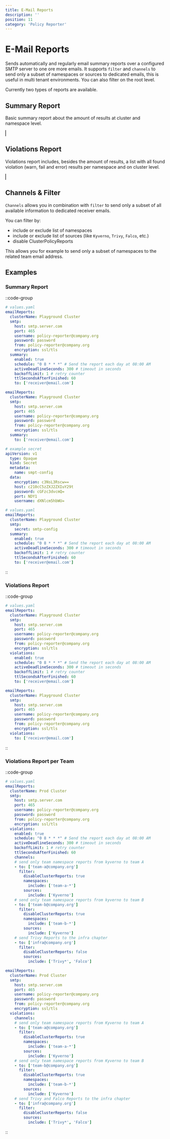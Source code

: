 ```yaml
---
title: E-Mail Reports
description: ''
position: 11
category: 'Policy Reporter'
---
```


# E-Mail Reports

Sends automatically and regularly email summary reports over a configured SMTP server to one ore more emails. It supports `filter` and `channels` to send only a subset of namespaces or sources to dedicated emails, this is useful in multi tenant environments. You can also filter on the root level.

Currently two types of reports are available.

## Summary Report

Basic summary report about the amount of results at cluster and namespace level.

<nuxt-img src="/images/reports/summary-report.png" style="border: 1px solid #555" alt="Summary Report"></nuxt-img>

## Violations Report

Violations report includes, besides the amount of results, a list with all found violation (warn, fail and error) results per namespace and on cluster level.

<nuxt-img src="/images/reports/violations-report.png" style="border: 1px solid #555" alt="Violations Report"></nuxt-img>

## Channels & Filter

`Channels` allows you in combination with `filter` to send only a subset of all available information to dedicated receiver emails.

You can filter by:
* include or exclude list of namespaces
* include or exclude list of sources (like `Kyverno`, `Trivy`, `Falco`, etc.)
* disable ClusterPolicyReports

 This allows you for example to send only a subset of namespaces to the related team email address.

## Examples

### Summary Report

::code-group
  ```yaml [Helm 3]
  # values.yaml
  emailReports:
    clusterName: Playground Cluster
    smtp:
      host: smtp.server.com
      port: 465
      username: policy-reporter@company.org
      password: password
      from: policy-reporter@company.org
      encryption: ssl/tls
    summary:
      enabled: true
      schedule: "0 8 * * *" # Send the report each day at 08:00 AM
      activeDeadlineSeconds: 300 # timeout in seconds
      backoffLimit: 1 # retry counter
      ttlSecondsAfterFinished: 60
      to: ['receiver@email.com']
  ```

  ```yaml [config.yaml]
  emailReports:
    clusterName: Playground Cluster
    smtp:
      host: smtp.server.com
      port: 465
      username: policy-reporter@company.org
      password: password
      from: policy-reporter@company.org
      encryption: ssl/tls
    summary:
      to: ['receiver@email.com']
  ```

  ```yaml [Helm 3 - SMTP Secret]
  # example secret
  apiVersion: v1
    type: Opaque
    kind: Secret
    metadata:
      name: smpt-config
    data:
      encryption: c3NsL3Rscw==
      host: c210cC5zZXJ2ZXIuY29t
      password: cGFzc3dvcmQ=
      port: NDY1
      username: dXNlcm5hbWU=

  # values.yaml
  emailReports:
    clusterName: Playground Cluster
    smtp:
      secret: smtp-config
    summary:
      enabled: true
      schedule: "0 8 * * *" # Send the report each day at 08:00 AM
      activeDeadlineSeconds: 300 # timeout in seconds
      backoffLimit: 1 # retry counter
      ttlSecondsAfterFinished: 60
      to: ['receiver@email.com']
  ```
::

### Violations Report

::code-group
  ```yaml [Helm 3]
  # values.yaml
  emailReports:
    clusterName: Playground Cluster
    smtp:
      host: smtp.server.com
      port: 465
      username: policy-reporter@company.org
      password: password
      from: policy-reporter@company.org
      encryption: ssl/tls
    violations:
      enabled: true
      schedule: "0 8 * * *" # Send the report each day at 08:00 AM
      activeDeadlineSeconds: 300 # timeout in seconds
      backoffLimit: 1 # retry counter
      ttlSecondsAfterFinished: 60
      to: ['receiver@email.com']
  ```

  ```yaml [config.yaml]
  emailReports:
    clusterName: Playground Cluster
    smtp:
      host: smtp.server.com
      port: 465
      username: policy-reporter@company.org
      password: password
      from: policy-reporter@company.org
      encryption: ssl/tls
    violations:
      to: ['receiver@email.com']
  ```
::

### Violations Report per Team

::code-group
  ```yaml [Helm 3]
  # values.yaml
  emailReports:
    clusterName: Prod Cluster
    smtp:
      host: smtp.server.com
      port: 465
      username: policy-reporter@company.org
      password: password
      from: policy-reporter@company.org
      encryption: ssl/tls
    violations:
      enabled: true
      schedule: "0 8 * * *" # Send the report each day at 08:00 AM
      activeDeadlineSeconds: 300 # timeout in seconds
      backoffLimit: 1 # retry counter
      ttlSecondsAfterFinished: 60
      channels:
      # send only team namespace reports from kyverno to team A
      - to: ['team-a@company.org']
        filter:
          disableClusterReports: true
          namespaces:
            include: ['team-a-*']
          sources:
            include: ['Kyverno']
      # send only team namespace reports from kyverno to team B
      - to: ['team-b@company.org']
        filter:
          disableClusterReports: true
          namespaces:
            include: ['team-b-*']
          sources:
            include: ['Kyverno']
      # send Trivy Reports to the infra chapter
      - to: ['infra@company.org']
        filter:
          disableClusterReports: false
          sources:
            include: ['Trivy*', 'Falco']
  ```

  ```yaml [config.yaml]
  emailReports:
    clusterName: Prod Cluster
    smtp:
      host: smtp.server.com
      port: 465
      username: policy-reporter@company.org
      password: password
      from: policy-reporter@company.org
      encryption: ssl/tls
    violations:
      channels:
      # send only team namespace reports from Kyverno to team A
      - to: ['team-a@company.org']
        filter:
          disableClusterReports: true
          namespaces:
            include: ['team-a-*']
          sources:
            include: ['Kyverno']
      # send only team namespace reports from Kyverno to team B
      - to: ['team-b@company.org']
        filter:
          disableClusterReports: true
          namespaces:
            include: ['team-b-*']
          sources:
            include: ['Kyverno']
      # send Trivy and Falco Reports to the infra chapter
      - to: ['infra@company.org']
        filter:
          disableClusterReports: false
          sources:
            include: ['Trivy*', 'Falco']
  ```
::
